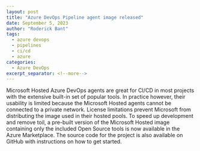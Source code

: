 ```yaml
---
layout: post
title: "Azure DevOps Pipeline agent image released"
date: September 5, 2023
author: "Roderick Bant"
tags:
  - azure devops
  - pipelines
  - ci/cd
  - azure
categories:
  - Azure DevOps
excerpt_separator: <!--more-->
---
```

Microsoft Hosted Azure DevOps agents are great for CI/CD in most projects with
the extensive built-in set of popular tools. In practice however, their
usability is limited because the Microsoft Hosted agents cannot be connected to
a private network. License limitations prevent Microsoft from distributing the
image used in their hosted pools. To speed up development and remove toil, a
pre-built version of the Microsoft Hosted image containing only the included
Open Source tools is now available in the Azure Marketplace. The source code for
the project is also available on GitHub with instructions on how to get started.